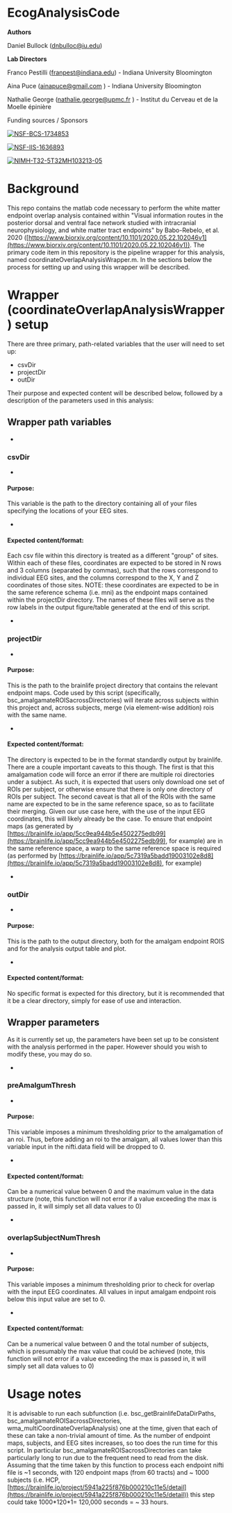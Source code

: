 #


# EcogAnalysisCode

**Authors**

Daniel Bullock (dnbulloc@iu.edu)

**Lab Directors**

Franco Pestilli (franpest@indiana.edu) - Indiana University Bloomington

Aina Puce (ainapuce@gmail.com ) - Indiana University Bloomington

Nathalie George (nathalie.george@upmc.fr ) - Institut du Cerveau et de la Moelle épinière

Funding sources / Sponsors

[![NSF-BCS-1734853](https://img.shields.io/badge/NSF\_BCS-1734853-blue.svg)](https://nsf.gov/awardsearch/showAward?AWD\_ID=1734853)

[![NSF-IIS-1636893](https://img.shields.io/badge/NSF\_IIS-1636893-blue.svg)](https://nsf.gov/awardsearch/showAward?AWD\_ID=1636893)

[![NIMH-T32-5T32MH103213-05](https://img.shields.io/badge/NIMH\_T32-5T32MH103213--05-blue.svg)](https://projectreporter.nih.gov/project\_info\_description.cfm?aid=9725739)

# Background

This repo contains the matlab code necessary to perform the white matter endpoint overlap analysis contained within &quot;Visual information routes in the posterior dorsal and ventral face network studied with intracranial neurophysiology, and white matter tract endpoints&quot; by Babo-Rebelo, et al. 2020 ([https://www.biorxiv.org/content/10.1101/2020.05.22.102046v1](https://www.biorxiv.org/content/10.1101/2020.05.22.102046v1)). The primary code item in this repository is the pipeline wrapper for this analysis, named coordinateOverlapAnalysisWrapper.m. In the sections below the process for setting up and using this wrapper will be described.

# Wrapper (coordinateOverlapAnalysisWrapper) setup

There are three primary, path-related variables that the user will need to set up:

- csvDir
- projectDir
- outDir

Their purpose and expected content will be described below, followed by a description of the parameters used in this analysis:

## Wrapper path variables

-
### csvDir

  -
#### Purpose:

This variable is the path to the directory containing all of your files specifying the locations of your EEG sites.

  -
#### Expected content/format:

Each csv file within this directory is treated as a different &quot;group&quot; of sites. Within each of these files, coordinates are expected to be stored in N rows and 3 columns (separated by commas), such that the rows correspond to individual EEG sites, and the columns correspond to the X, Y and Z coordinates of those sites. NOTE: these coordinates are expected to be in the same reference schema (i.e. mni) as the endpoint maps contained within the projectDir directory. The names of these files will serve as the row labels in the output figure/table generated at the end of this script.

-
### projectDir

  -
#### Purpose:

This is the path to the brainlife project directory that contains the relevant endpoint maps. Code used by this script (specifically, bsc\_amalgamateROISacrossDirectories) will iterate across subjects within this project and, across subjects, merge (via element-wise addition) rois with the same name.

  -
#### Expected content/format:

The directory is expected to be in the format standardly output by brainlife. There are a couple important caveats to this though. The first is that this amalgamation code will force an error if there are multiple roi directories under a subject. As such, it is expected that users only download one set of ROIs per subject, or otherwise ensure that there is only one directory of ROIs per subject. The second caveat is that all of the ROIs with the same name are expected to be in the same reference space, so as to facilitate their merging. Given our use case here, with the use of the input EEG coordinates, this will likely already be the case. To ensure that endpoint maps (as generated by [https://brainlife.io/app/5cc9ea944b5e4502275edb99](https://brainlife.io/app/5cc9ea944b5e4502275edb99), for example) are in the same reference space, a warp to the same reference space is required (as performed by [https://brainlife.io/app/5c7319a5badd19003102e8d8](https://brainlife.io/app/5c7319a5badd19003102e8d8), for example)

-
### outDir

  -
#### Purpose:

This is the path to the output directory, both for the amalgam endpoint ROIS and for the analysis output table and plot.

  -
#### Expected content/format:

No specific format is expected for this directory, but it is recommended that it be a clear directory, simply for ease of use and interaction.

## Wrapper parameters

As it is currently set up, the parameters have been set up to be consistent with the analysis performed in the paper. However should you wish to modify these, you may do so.

-
### preAmalgumThresh

  -
#### Purpose:

This variable imposes a minimum thresholding prior to the amalgamation of an roi. Thus, before adding an roi to the amalgam, all values lower than this variable input in the nifti.data field will be dropped to 0.

  -
#### Expected content/format:

Can be a numerical value between 0 and the maximum value in the data structure (note, this function will not error if a value exceeding the max is passed in, it will simply set all data values to 0)

-
### overlapSubjectNumThresh

  -
#### Purpose:

This variable imposes a minimum thresholding prior to check for overlap with the input EEG coordinates. All values in input amalgam endpoint rois below this input value are set to 0.

  -
#### Expected content/format:

Can be a numerical value between 0 and the total number of subjects, which is presumably the max value that could be achieved (note, this function will not error if a value exceeding the max is passed in, it will simply set all data values to 0)

# Usage notes

It is advisable to run each subfunction (i.e. bsc\_getBrainlifeDataDirPaths, bsc\_amalgamateROISacrossDirectories, wma\_multiCoordinateOverlapAnalysis) one at the time, given that each of these can take a non-trivial amount of time. As the number of endpoint maps, subjects, and EEG sites increases, so too does the run time for this script. In particular bsc\_amalgamateROISacrossDirectories can take particularly long to run due to the frequent need to read from the disk. Assuming that the time taken by this function to process each endpoint nifti file is ~1 seconds, with 120 endpoint maps (from 60 tracts) and ~ 1000 subjects (i.e. HCP, [https://brainlife.io/project/5941a225f876b000210c11e5/detail](https://brainlife.io/project/5941a225f876b000210c11e5/detail)) this step could take 1000\*120\*1= 120,000 seconds = ~ 33 hours.
